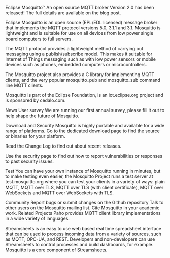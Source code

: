 Eclipse Mosquitto™
An open source MQTT broker
Version 2.0 has been released!
The full details are available on the blog post.

Eclipse Mosquitto is an open source (EPL/EDL licensed) message broker that implements the MQTT protocol versions 5.0, 3.1.1 and 3.1. Mosquitto is lightweight and is suitable for use on all devices from low power single board computers to full servers.

The MQTT protocol provides a lightweight method of carrying out messaging using a publish/subscribe model. This makes it suitable for Internet of Things messaging such as with low power sensors or mobile devices such as phones, embedded computers or microcontrollers.

The Mosquitto project also provides a C library for implementing MQTT clients, and the very popular mosquitto_pub and mosquitto_sub command line MQTT clients.

Mosquitto is part of the Eclipse Foundation, is an iot.eclipse.org project and is sponsored by cedalo.com.

News
User survey
We are running our first annual survey, please fill it out to help shape the future of Mosquitto.

Download and Security
Mosquitto is highly portable and available for a wide range of platforms. Go to the dedicated download page to find the source or binaries for your platform.

Read the Change Log to find out about recent releases.

Use the security page to find out how to report vulnerabilities or responses to past security issues.

Test
You can have your own instance of Mosquitto running in minutes, but to make testing even easier, the Mosquitto Project runs a test server at test.mosquitto.org where you can test your clients in a variety of ways: plain MQTT, MQTT over TLS, MQTT over TLS (with client certificate), MQTT over WebSockets and MQTT over WebSockets with TLS.

Community
Report bugs or submit changes on the Github repository
Talk to other users on the Mosquitto mailing list.
Cite Mosquitto in your academic work.
Related Projects
Paho provides MQTT client library implementations in a wide variety of languages.

Streamsheets is an easy to use web based real time spreadsheet interface that can be used to process incoming data from a variety of sources, such as MQTT, OPC-UA, and REST. Developers and non-developers can use Streamsheets to control processes and build dashboards, for example. Mosquitto is a core component of Streamsheets.
